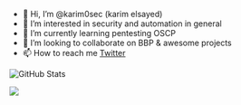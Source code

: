 - 👋 Hi, I’m @karim0sec (karim elsayed)
- 👀 I’m interested in security and automation in general 
- 🌱 I’m currently learning pentesting OSCP
- 💞️ I’m looking to collaborate on BBP & awesome projects
- 📫 How to reach me [Twitter](https://twitter.com/alarabi_karim)

![GitHub Stats](https://github-readme-stats.vercel.app/api?username=karim0sec&theme=radical)

![](https://komarev.com/ghpvc/?username=karim0sec&color=blueviolet)
<!---
karim0sec/karim0sec is a ✨ special ✨ repository because its `README.md` (this file) appears on your GitHub profile.
You can click the Preview link to take a look at your changes.
--->
